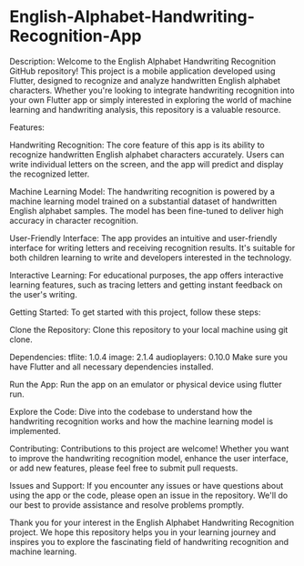 # English-Alphabet-Handwriting-Recognition-App
Description:
Welcome to the English Alphabet Handwriting Recognition GitHub repository! This project is a mobile application developed using Flutter, designed to recognize and analyze handwritten English alphabet characters. Whether you're looking to integrate handwriting recognition into your own Flutter app or simply interested in exploring the world of machine learning and handwriting analysis, this repository is a valuable resource.

Features:

Handwriting Recognition: The core feature of this app is its ability to recognize handwritten English alphabet characters accurately. Users can write individual letters on the screen, and the app will predict and display the recognized letter.

Machine Learning Model: The handwriting recognition is powered by a machine learning model trained on a substantial dataset of handwritten English alphabet samples. The model has been fine-tuned to deliver high accuracy in character recognition.

User-Friendly Interface: The app provides an intuitive and user-friendly interface for writing letters and receiving recognition results. It's suitable for both children learning to write and developers interested in the technology.

Interactive Learning: For educational purposes, the app offers interactive learning features, such as tracing letters and getting instant feedback on the user's writing.

Getting Started:
To get started with this project, follow these steps:

Clone the Repository: Clone this repository to your local machine using git clone.

Dependencies:
      tflite: 1.0.4
      image: 2.1.4
      audioplayers: 0.10.0
Make sure you have Flutter and all necessary dependencies installed.

Run the App: Run the app on an emulator or physical device using flutter run.

Explore the Code: Dive into the codebase to understand how the handwriting recognition works and how the machine learning model is implemented.

Contributing:
Contributions to this project are welcome! Whether you want to improve the handwriting recognition model, enhance the user interface, or add new features, please feel free to submit pull requests.

Issues and Support:
If you encounter any issues or have questions about using the app or the code, please open an issue in the repository. We'll do our best to provide assistance and resolve problems promptly.

Thank you for your interest in the English Alphabet Handwriting Recognition project. We hope this repository helps you in your learning journey and inspires you to explore the fascinating field of handwriting recognition and machine learning.
